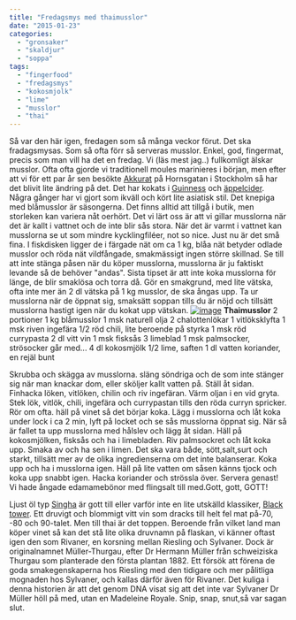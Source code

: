 ```yaml
---
title: "Fredagsmys med thaimusslor"
date: "2015-01-23"
categories: 
  - "gronsaker"
  - "skaldjur"
  - "soppa"
tags: 
  - "fingerfood"
  - "fredagsmys"
  - "kokosmjolk"
  - "lime"
  - "musslor"
  - "thai"
---
```


Så var den här igen, fredagen som så många veckor förut. Det ska fradagsmysas. Som så ofta förr så serveras musslor. Enkel, god, fingermat, precis som man vill ha det en fredag. Vi (läs mest jag..) fullkomligt älskar musslor. Ofta ofta gjorde vi traditionell moules marinieres i början, men efter att vi för ett par år sen besökte [Akkurat](http://www.akkurat.se/) på Hornsgatan i Stockholm så har det blivit lite ändring på det. Det har kokats i [Guinness](http://www.vinochbar.se/2011/irlandska-musslor-med-guinness/) och [äppelcider](http://import.local/2011/10/31/musslor-2/). Några gånger har vi gjort som ikväll och kört lite asiatisk stil. Det knepiga med blåmusslor är säsongerna. Det finns alltid att tillgå i butik, men storleken kan variera nåt oerhört. Det vi lärt oss är att vi gillar musslorna när det är kallt i vattnet och de inte blir sås stora. När det är varmt i vattnet kan musslorna se ut som mindre kycklingfiléer, not so nice. Just nu är det små fina. I fiskdisken ligger de i färgade nät om ca 1 kg, blåa nät betyder odlade musslor och röda nät vildfångade, smakmässigt ingen större skillnad. Se till att inte stänga påsen när du köper musslorna, musslorna är ju faktiskt levande så de behöver "andas". Sista tipset är att inte koka musslorna för länge, de blir smaklösa och torra då. Gör en smakgrund, med lite vätska, ofta inte mer än 2 dl vätska på 1 kg musslor, de ska ångas upp. Ta ur musslorna när de öppnat sig, smaksätt soppan tills du är nöjd och tillsätt musslorna hastigt igen när du kokat upp vätskan. [![image](/static/img/image4-768x1024.jpg)](http://import.local/wp-content/uploads/2015/01/image4.jpg) **Thaimusslor** 2 portioner 1 kg blåmusslor 1 msk naturell olja 2 chalottenlökar 1 vitlöksklyfta 1 msk riven ingefära 1/2 röd chili, lite beroende på styrka 1 msk röd currypasta 2 dl vitt vin 1 msk fisksås 3 limeblad 1 msk palmsocker, strösocker går med... 4 dl kokosmjölk 1/2 lime, saften 1 dl vatten koriander, en rejäl bunt

Skrubba och skägga av musslorna. släng söndriga och de som inte stänger sig när man knackar dom, eller sköljer kallt vatten på. Ställ åt sidan. Finhacka löken, vitlöken, chilin och riv ingefäran. Värm oljan i en vid gryta. Stek lök, vitlök, chili, ingefära och currypastan tills den röda curryn spricker. Rör om ofta. häll på vinet så det börjar koka. Lägg i musslorna och låt koka under lock i ca 2 min, lyft på locket och se sås musslorna öppnat sig. När så är fallet ta upp musslorna med hålslev och lägg åt sidan. Häll på kokosmjölken, fisksås och ha i limebladen. Riv palmsockret och låt koka upp. Smaka av och ha sen i limen. Det ska vara både, sött,salt,surt och starkt, tillsätt mer av de olika ingredienserna om det inte balanserar. Koka upp och ha i musslorna igen. Häll på lite vatten om såsen känns tjock och koka upp snabbt igen. Hacka koriander och strössla över. Servera genast! Vi hade ångade edamamebönor med flingsalt till med.Gott, gott, GOTT!

Ljust öl typ [Singha](http://www.systembolaget.se/Sok-dryck/Dryck/?searchquery=singha&artikelId=275861&varuNr=1428&referringUrl=%2fTemplates%2fPublic%2fPages%2fGlobalSearchPage.aspx%3fsearchquery%3dsingha%26id%3d1594%26epslanguage%3dsv) är gott till eller varför inte en lite utskälld klassiker, [Black tower](http://www.systembolaget.se/Sok-dryck/Dryck/?varuNr=6045). Ett druvigt och blommigt vitt vin som dracks till helt fel mat på-70, -80 och 90-talet. Men till thai är det toppen. Beroende från vilket land man köper vinet så kan det stå lite olika druvnamn på flaskan, vi känner oftast igen den som Rivaner, en korsning mellan Riesling och Sylvaner. Dock är originalnamnet Müller-Thurgau, efter Dr Hermann Müller från schweiziska Thurgau som planterade den första plantan 1882. Ett försök att förena de goda smakegenskaperna hos Riesling med den tidigare och mer pålitliga mognaden hos Sylvaner, och kallas därför även för Rivaner. Det kuliga i denna historien är att det genom DNA visat sig att det inte var Sylvaner Dr Müller höll på med, utan en Madeleine Royale. Snip, snap, snut,så var sagan slut.

